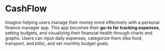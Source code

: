 # CashFlow
Imagine helping users manage their money more effectively with a personal finance manager app. This app becomes their **go-to for tracking expenses**, setting budgets, and visualizing their financial health through charts and graphs.
Users can input daily expenses, categorize them (like food, transport, and bills), and set monthly budget goals.
